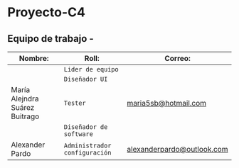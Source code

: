 # Proyecto-C4 
## Equipo de trabajo - 

| Nombre:                       | Roll:                         | Correo:                          |
| ----------------------------  | ----------------------------  | -------------------------------  |
|                               | `Lider de equipo`             |                                  |
|                               | `Diseñador UI`                |                                   |
|María Alejndra Suárez Buitrago | `Tester`                      | maria5sb@hotmail.com             |
|                               | `Diseñador de software`       |                                  |
|Alexander Pardo                | `Administrador configuración` | alexanderpardo@outlook.com       |
